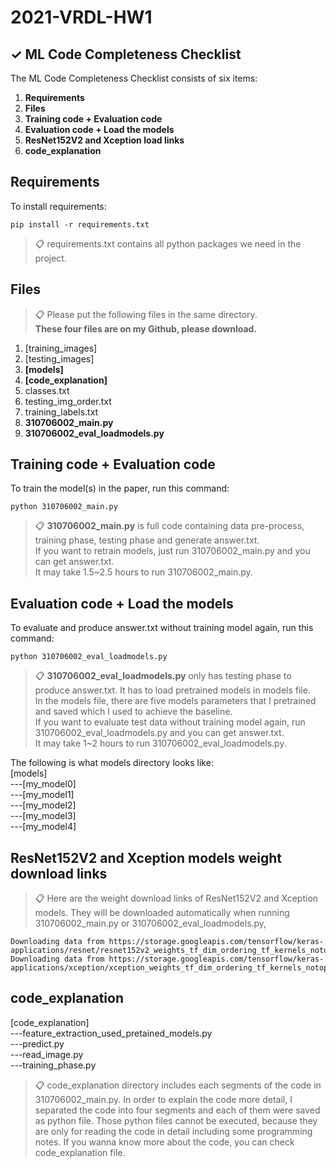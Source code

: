 # 2021-VRDL-HW1

## ✓ ML Code Completeness Checklist

The ML Code Completeness Checklist consists of six items:

1. **Requirements**
2. **Files** 
3. **Training code + Evaluation code** 
4. **Evaluation code + Load the models**
5. **ResNet152V2 and Xception load links**
6. **code_explanation**


## Requirements

To install requirements:

```setup
pip install -r requirements.txt
```

>📋  requirements.txt contains all python packages we need in the project.

## Files 

>📋  Please put the following files in the same directory.\
>    **These four files are on my Github, please download.**
1. [training_images]
2. [testing_images]
3. **[models]**
4. **[code_explanation]**
5. classes.txt
6. testing_img_order.txt
7. training_labels.txt
8. **310706002_main.py**
9. **310706002_eval_loadmodels.py**

## Training code + Evaluation code

To train the model(s) in the paper, run this command:

```train
python 310706002_main.py
```
>📋  **310706002_main.py** is full code containing data pre-process, training phase, testing phase and generate answer.txt.\
>If you want to retrain models, just run 310706002_main.py and you can get answer.txt.\
It may take 1.5~2.5 hours to run 310706002_main.py.
    
## Evaluation code + Load the models 

To evaluate and produce answer.txt without training model again, run this command:

```eval
python 310706002_eval_loadmodels.py
```

>📋  **310706002_eval_loadmodels.py** only has testing phase to produce answer.txt. It has to load pretrained models in models file.\
In the models file, there are five models parameters that I pretrained and saved which I used to achieve the baseline.\
If you want to evaluate test data without training model again, run 310706002_eval_loadmodels.py and you can get answer.txt.\
It may take 1~2 hours to run 310706002_eval_loadmodels.py.

The following is what models directory looks like:\
\[models]\
---[my_model0]\
---[my_model1]\
---[my_model2]\
---[my_model3]\
---[my_model4]
 
    
## ResNet152V2 and Xception models weight download links

>📋  Here are the weight download links of ResNet152V2 and Xception models. They will be downloaded automatically when running 310706002_main.py or 310706002_eval_loadmodels.py, 

```pretrained_models
Downloading data from https://storage.googleapis.com/tensorflow/keras-applications/resnet/resnet152v2_weights_tf_dim_ordering_tf_kernels_notop.h5
Downloading data from https://storage.googleapis.com/tensorflow/keras-applications/xception/xception_weights_tf_dim_ordering_tf_kernels_notop.h5
```
## code_explanation

[code_explanation]\
---feature_extraction_used_pretained_models.py\
---predict.py\
---read_image.py\
---training_phase.py

>📋  code_explanation directory includes each segments of the code in 310706002_main.py. 
In order to explain the code more detail, I separated the code into four segments and each of them were saved as python file.
Those python files cannot be executed, because they are only for reading the code in detail including some programming notes.
If you wanna know more about the code, you can check code_explanation file.
